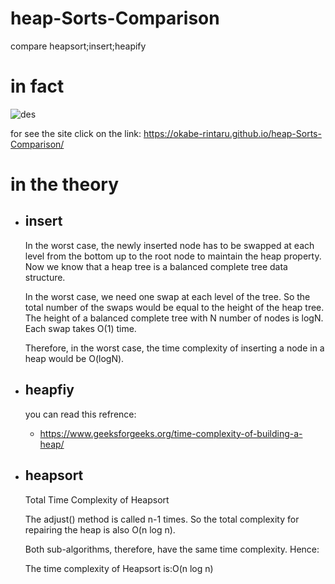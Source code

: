 # heap-Sorts-Comparison
compare heapsort;insert;heapify

# in fact 
![des](https://user-images.githubusercontent.com/66170668/120933184-35bd4c80-c70e-11eb-87ce-75dc4340aa8f.png)


  for see the site click on the link:
  https://okabe-rintaru.github.io/heap-Sorts-Comparison/


# in the theory
- ## insert 
  In the worst case, the newly inserted node has to be swapped at each level from the bottom up to the root node to maintain the heap property. Now we know that a heap tree is a balanced complete tree data structure.

  In the worst case, we need one swap at each level of the tree. So the total number of the swaps would be equal to the height of the heap tree. The height of a balanced complete tree with N number of nodes is logN. Each swap takes O(1) time.

  Therefore, in the worst case, the time complexity of inserting a node in a heap would be O(logN).
- ## heapfiy
  you can read this refrence:
  - https://www.geeksforgeeks.org/time-complexity-of-building-a-heap/
- ## heapsort
  Total Time Complexity of Heapsort

  The adjust() method is called n-1 times. So the total complexity for repairing the heap is also O(n log n).

  Both sub-algorithms, therefore, have the same time complexity. Hence:

  The time complexity of Heapsort is:O(n log n) 
  
